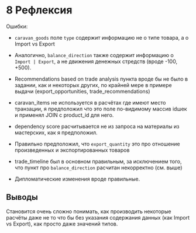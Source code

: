 # 8 Рефлексия

Ошибки:
- `caravan_goods` поле `type` содержит информацию не о типе товара, а о Import vs Export
- Аналогично, `balance_direction` также содержит информацию о `Import | Export`, а не движения денежных стредств
(вроде -100, +500).
- Recommendations based on trade analysis пункта вроде бы не было в задании, как и некоторых других, по
крайней мере в примере выдачи (export_opportunities, trade_recommendations)
- caravan_items не используется в расчётах где имеют место транзации, я предположил что это поле
по-видимому массив idшек и применял JOIN с product_id для него.
- dependency score расчитывается не из запроса на материалы из мастерских, как я предположил.

- Правильно предположил, что `export_quantity` это про отношение произведенных и экспортированных товаров
- trade_timeline был в основном правильным, за исключением того, что пункт про `balance_direction` расчитан
некорректно (см. выше)
- Дипломатические изменения вроде правильные.

## Выводы

Становится очень сложно понимать, как производить некоторые расчёты даже не то что бы без указания
содержания данных (как Import vs Export), как просто даже значений типов.
